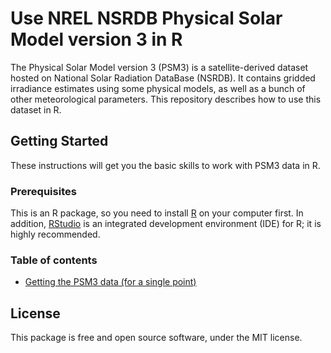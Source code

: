 # Use NREL NSRDB Physical Solar Model version 3 in R

The Physical Solar Model version 3 (PSM3) is a satellite-derived dataset hosted on National Solar Radiation DataBase (NSRDB). It contains gridded irradiance estimates using some physical models, as well as a bunch of other meteorological parameters. This repository describes how to use this dataset in R.

## Getting Started

These instructions will get you the basic skills to work with PSM3 data in R. 

### Prerequisites

This is an R package, so you need to install [R](https://www.r-project.org/) on your computer first. In addition, [RStudio](https://www.rstudio.com/) is an integrated development environment (IDE) for R; it is highly recommended.

### Table of contents

- [Getting the PSM3 data (for a single point)](Jupyter-R/SEDB-S-1.ipynb)


## License

This package is free and open source software, under the MIT license.
